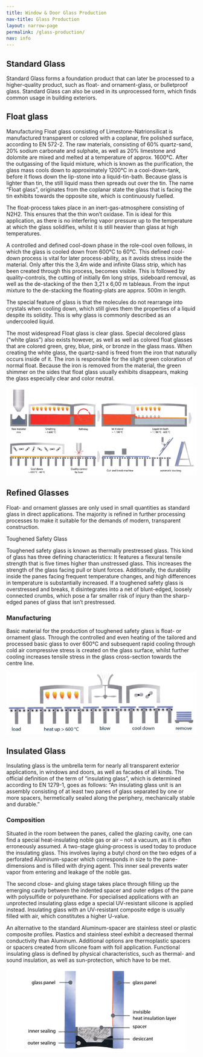 ```yaml
---
title: Window & Door Glass Production
nav-title: Glass Production
layout: narrow-page
permalink: /glass-production/
nav: info
---
```


## Standard Glass

Standard Glass forms a foundation product that can later be processed to a higher-quality product, such as float- and ornament-glass, or bulletproof glass. Standard Glass can also be used in its unprocessed form, which finds common usage in building exteriors.

## Float glass

Manufacturing
Float glass consisting of Limestone-Natrionsilicat is manufactured transparent or colored with a coplanar, fire polished surface, according to EN 572-2. The raw materials, consisting of 60% quartz-sand, 20% sodium carbonate and sulphate, as well as 20% limestone and dolomite are mixed and melted at a temperature of approx. 1600°C. After the outgassing of the liquid mixture, which is known as the purification, the glass mass cools down to approximately 1200°C in a cool-down-tank, before it flows down the lip-stone into a liquid-tin-bath. Because glass is lighter than tin, the still liquid mass then spreads out over the tin. The name “Float glass”, originates from the coplanar state the glass that is facing the tin exhibits towards the opposite site, which is continuously fuelled.

The float-process takes place in an inert-gas-atmosphere consisting of N2H2. This ensures that the thin won’t oxidase. Tin is ideal for this application, as there is no interfering vapor pressure up to the temperature at which the glass solidifies, whilst it is still heavier than glass at high temperatures.

A controlled and defined cool-down phase in the role-cool oven follows, in which the glass is cooled down from 600°C to 60°C. This defined cool-down process is vital for later process-ability, as it avoids stress inside the material. Only after this the 3,4m wide and infinite Glass strip, which has been created through this process, becomes visible. This is followed by quality-controls, the cutting of initially 6m long strips, sideboard removal, as well as the de-stacking of the then 3,21 x 6,00 m tableaus. From the input mixture to the de-stacking the floating-plats are approx. 500m in length.

The special feature of glass is that the molecules do not rearrange into crystals when cooling down, which still gives them the properties of a liquid despite its solidity. This is why glass is commonly described as an undercooled liquid.

The most widespread Float glass is clear glass. Special decolored glass (“white glass”) also exists however, as well as well as colored float glasses that are colored green, grey, blue, pink, or bronze in the glass mass. When creating the white glass, the quartz-sand is freed from the iron that naturally occurs inside of it. The iron is responsible for the slight green coloration of normal float. Because the iron is removed from the material, the green shimmer on the sides that float glass usually exhibits disappears, making the glass especially clear and color neutral.

![Manufacturing of float glass](/assets/images/manufacturing_float-glass.png)

## Refined Glasses

Float- and ornament glasses are only used in small quantities as standard glass in direct applications. The majority is refined in further processing processes to make it suitable for the demands of modern, transparent construction.

Toughened Safety Glass

Toughened safety glass is known as thermally prestressed glass. This kind of glass has three defining characteristics: It features a flexural tensile strength that is five times higher than unstressed glass. This increases the strength of the glass facing pull or blunt forces. Additionally, the durability inside the panes facing frequent temperature changes, and high differences in temperature is substantially increased. If a toughened safety glass is overstressed and breaks, it disintegrates into a net of blunt-edged, loosely connected crumbs, which pose a far smaller risk of injury than the sharp-edged panes of glass that isn’t prestressed.

### Manufacturing

Basic material for the production of toughened safety glass is float- or ornament glass. Through the controlled and even heating of the tailored and processed basic glass to over 600°C and subsequent rapid cooling through cold air compressive stress is created on the glass surface, whilst further cooling increases tensile stress in the glass cross-section towards the centre line.

![Manufacturing process of safety glass](/assets/images/manufacturing_safety-glass.png)

## Insulated Glass

Insulating glass is the umbrella term for nearly all transparent exterior applications, in windows and doors, as well as facades of all kinds. The official definition of the term of “insulating glass”, which is determined according to EN 1279-1, goes as follows: “An insulating glass unit is an assembly consisting of at least two panes of glass separated by one or more spacers, hermetically sealed along the periphery, mechanically stable and durable.”

### Composition

Situated in the room between the panes, called the glazing cavity, one can find a special heat-insulating noble gas or air – not a vacuum, as it is often erroneously assumed. A two-stage gluing-process is used today to produce the insulating glass. This involves laying a butyl chord on the two edges of a perforated Aluminum-spacer which corresponds in size to the pane-dimensions and is filled with drying agent. This inner seal prevents water vapor from entering and leakage of the noble gas.

The second close- and gluing stage takes place through filling up the emerging cavity between the indented spacer and outer edges of the pane with polysulfide or polyurethane. For specialised applications with an unprotected insulating glass edge a special UV-resistant silicone is applied instead. Insulating glass with an UV-resistant composite edge is usually filled with air, which constitutes a higher U-value.

An alternative to the standard Aluminum-spacer are stainless steel or plastic composite profiles. Plastics and stainless steel exhibit a decreased thermal conductivity than Aluminum. Additional options are thermoplastic spacers or spacers created from silicone foam with foil application. Functional insulating glass is defined by physical characteristics, such as thermal- and sound insulation, as well as sun-protection, which have to be met.

![Insulating glass for windows and doors](/assets/images/insulating_glass.png)

